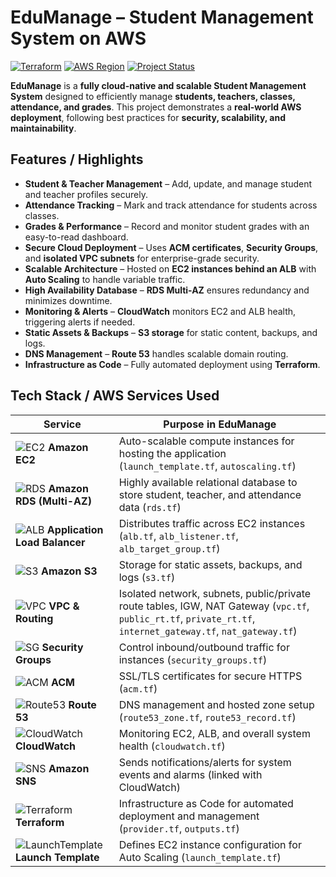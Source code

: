 # EduManage – Student Management System on AWS

[![Terraform](https://img.shields.io/badge/Terraform-v1.5.7-blue)](https://www.terraform.io/)
[![AWS Region](https://img.shields.io/badge/AWS-Asia%20Pacific%20(Mumbai)-orange)](https://aws.amazon.com/)
[![Project Status](https://img.shields.io/badge/Status-Completed-brightgreen)]()

**EduManage** is a **fully cloud-native and scalable Student Management System** designed to efficiently manage **students, teachers, classes, attendance, and grades**. This project demonstrates a **real-world AWS deployment**, following best practices for **security, scalability, and maintainability**.
## Features / Highlights


- **Student & Teacher Management** – Add, update, and manage student and teacher profiles securely.
- **Attendance Tracking** – Mark and track attendance for students across classes.
- **Grades & Performance** – Record and monitor student grades with an easy-to-read dashboard.
- **Secure Cloud Deployment** – Uses **ACM certificates**, **Security Groups**, and **isolated VPC subnets** for enterprise-grade security.
- **Scalable Architecture** – Hosted on **EC2 instances behind an ALB** with **Auto Scaling** to handle variable traffic.
- **High Availability Database** – **RDS Multi-AZ** ensures redundancy and minimizes downtime.
- **Monitoring & Alerts** – **CloudWatch** monitors EC2 and ALB health, triggering alerts if needed.
- **Static Assets & Backups** – **S3 storage** for static content, backups, and logs.
- **DNS Management** – **Route 53** handles scalable domain routing.
- **Infrastructure as Code** – Fully automated deployment using **Terraform**.


## Tech Stack / AWS Services Used

| Service | Purpose in EduManage |
|---------|--------------------|
| ![EC2](https://img.shields.io/badge/EC2-%F0%9F%96%A5-blue) **Amazon EC2** | Auto-scalable compute instances for hosting the application (`launch_template.tf`, `autoscaling.tf`) |
| ![RDS](https://img.shields.io/badge/RDS-%F0%9F%97%84-orange) **Amazon RDS (Multi-AZ)** | Highly available relational database to store student, teacher, and attendance data (`rds.tf`) |
| ![ALB](https://img.shields.io/badge/ALB-%E2%9A%96%EF%B8%8F-yellow) **Application Load Balancer** | Distributes traffic across EC2 instances (`alb.tf`, `alb_listener.tf`, `alb_target_group.tf`) |
| ![S3](https://img.shields.io/badge/S3-%E2%98%81%EF%B8%8F-lightblue) **Amazon S3** | Storage for static assets, backups, and logs (`s3.tf`) |
| ![VPC](https://img.shields.io/badge/VPC-%F0%9F%8C%90-green) **VPC & Routing** | Isolated network, subnets, public/private route tables, IGW, NAT Gateway (`vpc.tf`, `public_rt.tf`, `private_rt.tf`, `internet_gateway.tf`, `nat_gateway.tf`) |
| ![SG](https://img.shields.io/badge/Security%20Groups-%F0%9F%94%90-red) **Security Groups** | Control inbound/outbound traffic for instances (`security_groups.tf`) |
| ![ACM](https://img.shields.io/badge/ACM-%F0%9F%94%91-purple) **ACM** | SSL/TLS certificates for secure HTTPS (`acm.tf`) |
| ![Route53](https://img.shields.io/badge/Route53-%F0%9F%8C%8D-blueviolet) **Route 53** | DNS management and hosted zone setup (`route53_zone.tf`, `route53_record.tf`) |
| ![CloudWatch](https://img.shields.io/badge/CloudWatch-%F0%9F%93%8A-lightgrey) **CloudWatch** | Monitoring EC2, ALB, and overall system health (`cloudwatch.tf`) |
| ![SNS](https://img.shields.io/badge/SNS-%F0%9F%93%A3-pink) **Amazon SNS** | Sends notifications/alerts for system events and alarms (linked with CloudWatch) |
| ![Terraform](https://img.shields.io/badge/Terraform-%E2%9A%99%EF%B8%8F-blue) **Terraform** | Infrastructure as Code for automated deployment and management (`provider.tf`, `outputs.tf`) |
| ![LaunchTemplate](https://img.shields.io/badge/Launch%20Template-%E2%9A%99%EF%B8%8F-green) **Launch Template** | Defines EC2 instance configuration for Auto Scaling (`launch_template.tf`) |


